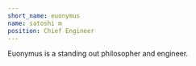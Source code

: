 ```yaml
---
short_name: euonymus
name: satoshi m
position: Chief Engineer
---
```

Euonymus is a standing out philosopher and engineer.